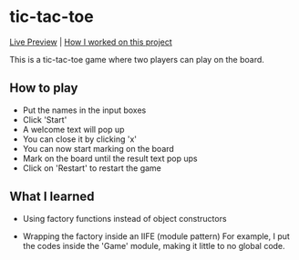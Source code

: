 # tic-tac-toe

<a href="https://tictactoehere.netlify.app/">Live Preview</a> | <a href="https://github.com/users/beyondmayOwO/projects/4">How I worked on this project</a>

This is a tic-tac-toe game where two players can play on the board.

## How to play


- Put the names in the input boxes
- Click 'Start'
- A welcome text will pop up
- You can close it by clicking 'x'
- You can now start marking on the board
- Mark on the board until the result text pop ups
- Click on 'Restart' to restart the game

## What I learned


- Using factory functions instead of object constructors

- Wrapping the factory inside an IIFE (module pattern)
  For example, I put the codes inside the 'Game' module, making it little to no global code.
